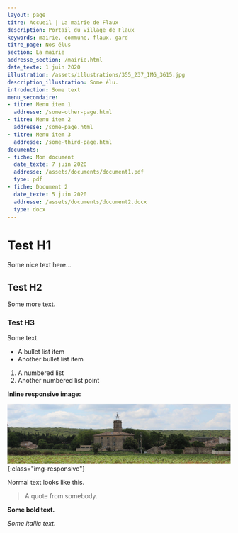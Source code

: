 ```yaml
---
layout: page
titre: Accueil | La mairie de Flaux
description: Portail du village de Flaux
keywords: mairie, commune, flaux, gard
titre_page: Nos élus
section: La mairie
addresse_section: /mairie.html
date_texte: 1 juin 2020
illustration: /assets/illustrations/355_237_IMG_3615.jpg
description_illustration: Some élu.
introduction: Some text
menu_secondaire:
- titre: Menu item 1
  addresse: /some-other-page.html
- titre: Menu item 2
  addresse: /some-page.html
- titre: Menu item 3
  addresse: /some-third-page.html
documents:
- fiche: Mon document
  date_texte: 7 juin 2020
  addresse: /assets/documents/document1.pdf
  type: pdf
- fiche: Document 2
  date_texte: 5 juin 2020
  addresse: /assets/documents/document2.docx
  type: docx
---
```

# Test H1
Some nice text here...

## Test H2
Some more text.

### Test H3

Some text.

* A bullet list item
* Another bullet list item

1. A numbered list
2. Another numbered list point

**Inline responsive image:**

![Some alt text](assets/illustrations/940_250_flauxbanner1_3600.jpg){:class="img-responsive"}

Normal text looks like this.

> A quote from somebody.

**Some bold text.**

_Some itallic text._
